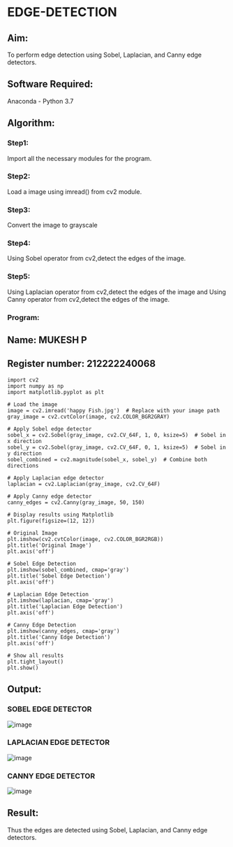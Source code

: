 # EDGE-DETECTION
## Aim:
To perform edge detection using Sobel, Laplacian, and Canny edge detectors.

## Software Required:
Anaconda - Python 3.7

## Algorithm:
### Step1:
Import all the necessary modules for the program.

### Step2:
Load a image using imread() from cv2 module.

### Step3:
Convert the image to grayscale

### Step4:
Using Sobel operator from cv2,detect the edges of the image.

### Step5:

Using Laplacian operator from cv2,detect the edges of the image and Using Canny operator from cv2,detect the edges of the image.

### Program:
## Name: MUKESH P
## Register number: 212222240068

```
import cv2
import numpy as np
import matplotlib.pyplot as plt

# Load the image
image = cv2.imread('happy Fish.jpg')  # Replace with your image path
gray_image = cv2.cvtColor(image, cv2.COLOR_BGR2GRAY)

# Apply Sobel edge detector
sobel_x = cv2.Sobel(gray_image, cv2.CV_64F, 1, 0, ksize=5)  # Sobel in x direction
sobel_y = cv2.Sobel(gray_image, cv2.CV_64F, 0, 1, ksize=5)  # Sobel in y direction
sobel_combined = cv2.magnitude(sobel_x, sobel_y)  # Combine both directions

# Apply Laplacian edge detector
laplacian = cv2.Laplacian(gray_image, cv2.CV_64F)

# Apply Canny edge detector
canny_edges = cv2.Canny(gray_image, 50, 150)

# Display results using Matplotlib
plt.figure(figsize=(12, 12))

# Original Image
plt.imshow(cv2.cvtColor(image, cv2.COLOR_BGR2RGB))
plt.title('Original Image')
plt.axis('off')

# Sobel Edge Detection
plt.imshow(sobel_combined, cmap='gray')
plt.title('Sobel Edge Detection')
plt.axis('off')

# Laplacian Edge Detection
plt.imshow(laplacian, cmap='gray')
plt.title('Laplacian Edge Detection')
plt.axis('off')

# Canny Edge Detection
plt.imshow(canny_edges, cmap='gray')
plt.title('Canny Edge Detection')
plt.axis('off')

# Show all results
plt.tight_layout()
plt.show()
```

## Output:
### SOBEL EDGE DETECTOR

![image](https://github.com/user-attachments/assets/6f186dcc-9857-457e-8b5b-3ea262766650)


### LAPLACIAN EDGE DETECTOR
![image](https://github.com/user-attachments/assets/d15901f7-7339-420a-8c03-92fb23e4a5ed)



### CANNY EDGE DETECTOR
![image](https://github.com/user-attachments/assets/1a8e5251-c60b-4530-a9f5-c4d0f6c981d7)


## Result:
Thus the edges are detected using Sobel, Laplacian, and Canny edge detectors.
